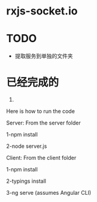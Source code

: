 # rxjs-socket.io

# TODO

- 提取服务到单独的文件夹

# 已经完成的

1. 



Here is how to run the code

Server:
From the server folder 

1-npm install

2-node server.js

Client:
From the client folder 

1-npm install

2-typings install

3-ng serve (assumes Angular CLI)
